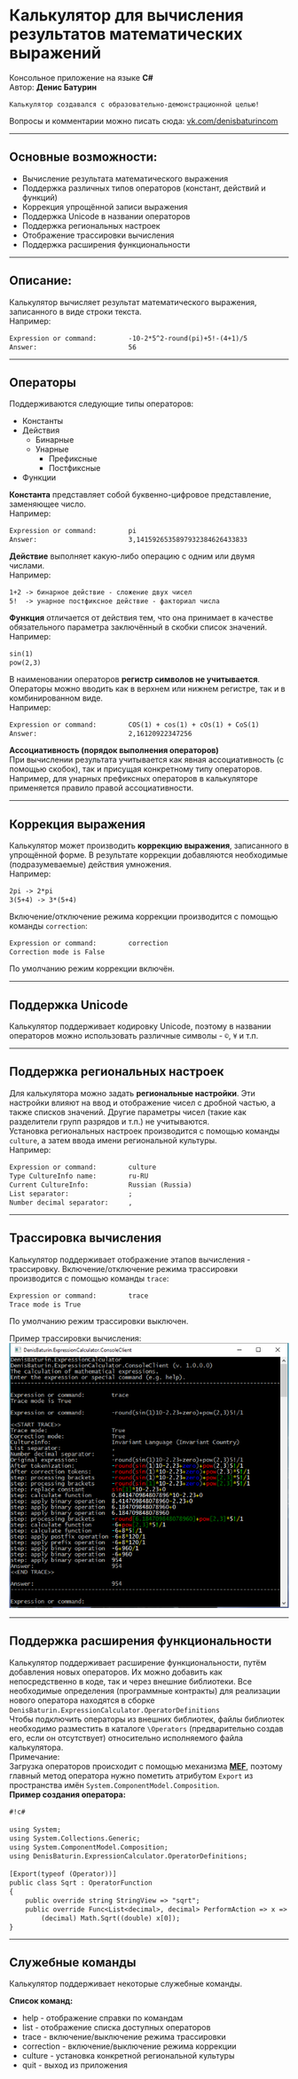 # Калькулятор для вычисления результатов математических выражений  
Консольное приложение на языке **C#**  
Автор: **Денис Батурин**

    Калькулятор создавался с образовательно-демонстрационной целью!  
Вопросы и комментарии можно писать сюда: [vk.com/denisbaturincom](http://vk.com/denisbaturincom) 

---

## Основные возможности:

* Вычисление результата математического выражения
* Поддержка различных типов операторов (констант, действий и функций)
* Коррекция упрощённой записи выражения
* Поддержка Unicode в названии операторов
* Поддержка региональных настроек
* Отображение трассировки вычисления
* Поддержка расширения функциональности
---
## Описание:
Калькулятор вычисляет результат математического выражения, записанного в виде строки текста.  
Например:  

    Expression or command:        -10-2*5^2-round(pi)+5!-(4+1)/5  
    Answer:                       56


---
## Операторы
Поддерживаются следующие типы операторов:  

* Константы  
* Действия  
    * Бинарные  
    * Унарные  
        * Префиксные  
        * Постфиксные  
* Функции  

**Константа** представляет собой буквенно-цифровое представление, заменяющее число.  
Например:  

    Expression or command:        pi
    Answer:                       3,1415926535897932384626433833

**Действие** выполняет какую-либо операцию с одним или двумя числами.  
Например:  

    1+2 -> бинарное действие - сложение двух чисел
    5!  -> унарное постфиксное действие - факториал числа

**Функция** отличается от действия тем, что она принимает в качестве обязательного параметра заключённый в скобки список значений.  
Например:  

    sin(1)  
    pow(2,3)  

В наименовании операторов **регистр символов не учитывается**. Операторы можно вводить как в верхнем или нижнем регистре, так и в комбинированном виде.  
Например:

    Expression or command:        COS(1) + cos(1) + cOs(1) + CoS(1)
    Answer:                       2,16120922347256

**Ассоциативность (порядок выполнения операторов)**  
При вычислении результата учитывается как явная ассоциативность (с помощью скобок), так и присущая конкретному типу операторов.  
Например, для унарных префиксных операторов в калькуляторе применяется правило правой ассоциативности.

---
## Коррекция выражения
Калькулятор может производить **коррекцию выражения**, записанного в упрощённой форме. В результате коррекции добавляются необходимые (подразумеваемые) действия умножения.  
Например:  

    2pi -> 2*pi  
    3(5+4) -> 3*(5+4)

Включение/отключение режима коррекции производится с помощью команды `correction`:  

    Expression or command:        correction
    Correction mode is False
  
По умолчанию режим коррекции включён.  

---
## Поддержка Unicode
Калькулятор поддерживает кодировку Unicode, поэтому в названии операторов можно использовать различные символы - ` © `, ` ¥ ` и т.п.

---
## Поддержка региональных настроек
Для калькулятора можно задать **региональные настройки**.
Эти настройки влияют на ввод и отображение чисел с дробной частью, а также списков значений. Другие параметры чисел (такие как разделители групп разрядов и т.п.) не учитываются.  
Установка региональных настроек производится с помощью команды `culture`, а затем ввода имени региональной культуры.  
Например:  

    Expression or command:        culture  
    Type CultureInfo name:        ru-RU  
    Current CultureInfo:          Russian (Russia)  
    List separator:               ;  
    Number decimal separator:     ,  



---
## Трассировка вычисления
Калькулятор поддерживает отображение этапов вычисления - трассировку. Включение/отключение режима трассировки производится с помощью команды `trace`:  

    Expression or command:        trace
    Trace mode is True
  
По умолчанию режим трассировки выключен.  
  
Пример трассировки вычисления:
![Alt text](./info/readme_images/readme_trace.png)

---
## Поддержка расширения функциональности
Калькулятор поддерживает расширение функциональности, путём добавления новых операторов. Их можно добавить как непосредственно в коде, так и через внешние библиотеки. Все необходимые определения (программные контракты) для реализации нового оператора находятся в сборке `DenisBaturin.ExpressionCalculator.OperatorDefinitions`  
Чтобы подключить операторы из внешних библиотек, файлы библиотек необходимо разместить в каталоге `\Operators` (предварительно создав его, если он отсутствует) относительно исполняемого файла калькулятора.  
Примечание:  
Загрузка операторов происходит с помощью механизма **[MEF](https://msdn.microsoft.com/ru-ru/library/dd460648(v=vs.110).aspx)**, поэтому главный метод оператора нужно пометить атрибутом `Export` из пространства имён `System.ComponentModel.Composition`.  
**Пример создания оператора:**  
```
#!c#

using System;
using System.Collections.Generic;
using System.ComponentModel.Composition;
using DenisBaturin.ExpressionCalculator.OperatorDefinitions;

[Export(typeof (Operator))]
public class Sqrt : OperatorFunction
{
    public override string StringView => "sqrt";
    public override Func<List<decimal>, decimal> PerformAction => x =>
        (decimal) Math.Sqrt((double) x[0]);
}
```



---
## Служебные команды
Калькулятор поддерживает некоторые служебные команды.  

**Список команд:**  

* help - отображение справки по командам  
* list - отображение списка доступных операторов  
* trace - включение/выключение режима трассировки  
* correction - включение/выключение режима коррекции  
* culture - установка конкретной региональной культуры  
* quit - выход из приложения